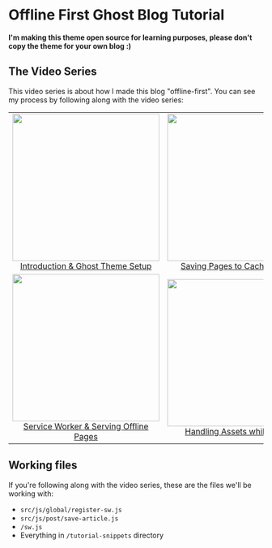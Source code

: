 # Offline First Ghost Blog Tutorial

**I'm making this theme open source for learning purposes, please don't copy the theme for your own blog :)**

## The Video Series

This video series is about how I made this blog "offline-first". You can see my process by following along with the video series:

<table>
  <tbody>
    <tr>
      <!-- Video 1 -->
      <td align="center">
        <a href="https://www.youtube.com/watch?v=XdzXaW8IbBM">
          <img width="290" alt="" src="http://bitsofco.de/content/images/2017/09/Thumbnail-1.png">
          <br>
          Introduction & Ghost Theme Setup
        </a>
      </td>
      <!-- Video 2 -->
      <td align="center">
        <a href="https://www.youtube.com/watch?v=cnwuYeCqni0">
          <img width="290" alt="" src="http://bitsofco.de/content/images/2017/09/Thumbnail-2.png">
          <br>
          Saving Pages to Cache Storage
        </a>
      </td>
      <!-- Video 3 -->
      <td align="center">
        <a href="https://www.youtube.com/watch?v=a50fz6oiLCQ">
          <img width="290" alt="" src="http://bitsofco.de/content/images/2017/09/Thumbnail-3.png">
          <br>
          Creating an Offline Page
        </a>
      </td>
    </tr>
    <tr>
      <!-- Video 4 -->
      <td align="center">
        <a href="https://www.youtube.com/watch?v=YCMtarwgNIo">
          <img width="290" alt="" src="http://bitsofco.de/content/images/2017/09/Thumbnail-4.png">
          <br>
          Service Worker & Serving Offline Pages
        </a>
      </td>
      <!-- Video 5 -->
      <td align="center">
        <a href="https://www.youtube.com/watch?v=rumJsnHbXsI">
          <img width="290" alt="" src="http://bitsofco.de/content/images/2017/09/Thumbnail-5.png">
          <br>
          Handling Assets while Offline
        </a>
      </td>
      <!-- Video 6 -->
      <td align="center">
      </td>
    </tr>
  </tbody>
</table>


## Working files

If you're following along with the video series, these are the files we'll be working with:

- `src/js/global/register-sw.js`
- `src/js/post/save-article.js`
- `/sw.js`
- Everything in `/tutorial-snippets` directory
